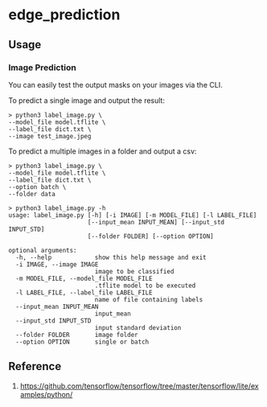 # edge_prediction

## Usage
### Image Prediction
You can easily test the output masks on your images via the CLI.

To predict a single image and output the result:
```console
> python3 label_image.py \
--model_file model.tflite \
--label_file dict.txt \
--image test_image.jpeg
```

To predict a multiple images in a folder and output a csv:
```console
> python3 label_image.py \
--model_file model.tflite \
--label_file dict.txt \
--option batch \
--folder data
```

```console
> python3 label_image.py -h
usage: label_image.py [-h] [-i IMAGE] [-m MODEL_FILE] [-l LABEL_FILE]
                      [--input_mean INPUT_MEAN] [--input_std INPUT_STD]
                      [--folder FOLDER] [--option OPTION]

optional arguments:
  -h, --help            show this help message and exit
  -i IMAGE, --image IMAGE
                        image to be classified
  -m MODEL_FILE, --model_file MODEL_FILE
                        .tflite model to be executed
  -l LABEL_FILE, --label_file LABEL_FILE
                        name of file containing labels
  --input_mean INPUT_MEAN
                        input_mean
  --input_std INPUT_STD
                        input standard deviation
  --folder FOLDER       image folder
  --option OPTION       single or batch
```

## Reference
1. https://github.com/tensorflow/tensorflow/tree/master/tensorflow/lite/examples/python/
